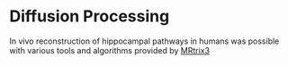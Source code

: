 # Diffusion Processing 
In vivo reconstruction of hippocampal pathways in humans was possible with various tools and algorithms provided by [MRtrix3](https://www.mrtrix.org/)
